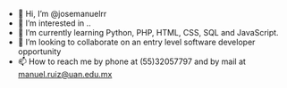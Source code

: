 - 👋 Hi, I’m @josemanuelrr
- 👀 I’m interested in ..
- 🌱 I’m currently learning Python, PHP, HTML, CSS, SQL and JavaScript.
- 💞️ I’m looking to collaborate on an entry level software developer opportunity
- 📫 How to reach me by phone at (55)32057797 and by mail at manuel.ruiz@uan.edu.mx

<!---
josemanuelrr/josemanuelrr is a ✨ special ✨ repository because its `README.md` (this file) appears on your GitHub profile.
You can click the Preview link to take a look at your changes.
--->
